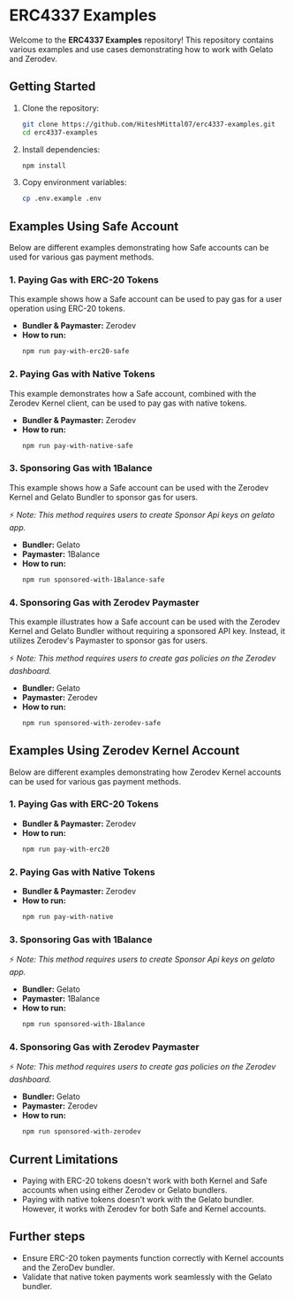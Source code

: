 # ERC4337 Examples

Welcome to the **ERC4337 Examples** repository! This repository contains various examples and use cases demonstrating how to work with Gelato and Zerodev.

## Getting Started

1. Clone the repository:

   ```sh
   git clone https://github.com/HiteshMittal07/erc4337-examples.git
   cd erc4337-examples
   ```

2. Install dependencies:

   ```sh
   npm install
   ```

3. Copy environment variables:
   ```sh
   cp .env.example .env
   ```

## Examples Using Safe Account

Below are different examples demonstrating how Safe accounts can be used for various gas payment methods.

### 1. Paying Gas with ERC-20 Tokens

This example shows how a Safe account can be used to pay gas for a user operation using ERC-20 tokens.

- **Bundler & Paymaster:** Zerodev
- **How to run:**
  ```sh
  npm run pay-with-erc20-safe
  ```

### 2. Paying Gas with Native Tokens

This example demonstrates how a Safe account, combined with the Zerodev Kernel client, can be used to pay gas with native tokens.

- **Bundler & Paymaster:** Zerodev
- **How to run:**
  ```sh
  npm run pay-with-native-safe
  ```

### 3. Sponsoring Gas with 1Balance

This example shows how a Safe account can be used with the Zerodev Kernel and Gelato Bundler to sponsor gas for users.

⚡ _Note: This method requires users to create Sponsor Api keys on gelato app._

- **Bundler:** Gelato
- **Paymaster:** 1Balance
- **How to run:**
  ```sh
  npm run sponsored-with-1Balance-safe
  ```

### 4. Sponsoring Gas with Zerodev Paymaster

This example illustrates how a Safe account can be used with the Zerodev Kernel and Gelato Bundler without requiring a sponsored API key. Instead, it utilizes Zerodev's Paymaster to sponsor gas for users.

⚡ _Note: This method requires users to create gas policies on the Zerodev dashboard._

- **Bundler:** Gelato
- **Paymaster:** Zerodev
- **How to run:**
  ```sh
  npm run sponsored-with-zerodev-safe
  ```

## Examples Using Zerodev Kernel Account

Below are different examples demonstrating how Zerodev Kernel accounts can be used for various gas payment methods.

### 1. Paying Gas with ERC-20 Tokens

- **Bundler & Paymaster:** Zerodev
- **How to run:**
  ```sh
  npm run pay-with-erc20
  ```

### 2. Paying Gas with Native Tokens

- **Bundler & Paymaster:** Zerodev
- **How to run:**
  ```sh
  npm run pay-with-native
  ```

### 3. Sponsoring Gas with 1Balance

⚡ _Note: This method requires users to create Sponsor Api keys on gelato app._

- **Bundler:** Gelato
- **Paymaster:** 1Balance
- **How to run:**
  ```sh
  npm run sponsored-with-1Balance
  ```

### 4. Sponsoring Gas with Zerodev Paymaster

⚡ _Note: This method requires users to create gas policies on the Zerodev dashboard._

- **Bundler:** Gelato
- **Paymaster:** Zerodev
- **How to run:**
  ```sh
  npm run sponsored-with-zerodev
  ```

## Current Limitations

- Paying with ERC-20 tokens doesn't work with both Kernel and Safe accounts when using either Zerodev or Gelato bundlers.
- Paying with native tokens doesn't work with the Gelato bundler. However, it works with Zerodev for both Safe and Kernel accounts.

## Further steps

- Ensure ERC-20 token payments function correctly with Kernel accounts and the ZeroDev bundler.
- Validate that native token payments work seamlessly with the Gelato bundler.
